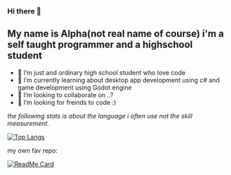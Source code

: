 ### Hi there 👋
## My name is Alpha(not real name of course) i'm a self taught programmer and a highschool student

- 🔭 I’m just and ordinary high school student who love code
- 🌱 I’m currently learning about desktop app development using c# and game development using Godot engine
- 👯 I’m looking to collaborate on ..?
- 🤔 I’m looking for freinds to code :)

*the following stats is about the language i often use not the skill measurement.*

[![Top Langs](https://github-readme-stats.vercel.app/api/top-langs/?username=AlphaBeta1906&theme=tokyonight&show_icons=true)](https://github.com/anuraghazra/github-readme-stats)

my own fav repo:

[![ReadMe Card](https://github-readme-stats.vercel.app/api/pin/?username=AlphaBeta1906&repo=MyNotes&theme=tokyonight&show_icons=true)](https://github.com/anuraghazra/github-readme-stats)
